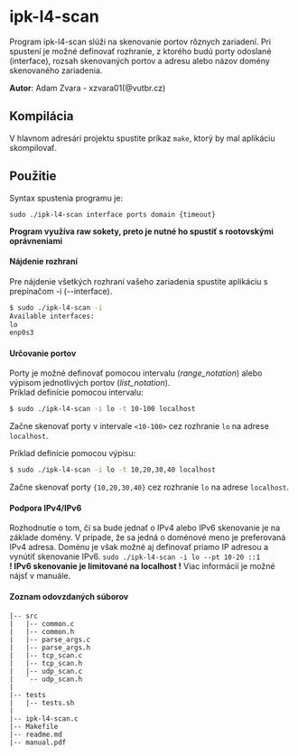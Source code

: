# ipk-l4-scan

Program ipk-l4-scan slúži na skenovanie portov rôznych zariadení. Pri spustení je možné definovať rozhranie, z ktorého budú porty odoslané (interface), rozsah skenovaných portov a adresu alebo názov domény skenovaného zariadenia.

**Autor**: Adam Zvara - xzvara01(@vutbr.cz)

## Kompilácia

V hlavnom adresári projektu spustite príkaz `make`, ktorý by mal aplikáciu skompilovať.

## Použitie
Syntax spustenia programu je:

`sudo ./ipk-l4-scan interface ports domain {timeout}`

**Program využíva raw sokety, preto je nutné ho spustiť s rootovskými oprávneniami**

#### Nájdenie rozhraní
Pre nájdenie všetkých rozhraní vašeho zariadenia spustite aplikáciu s prepínačom -i (--interface).
```bash
$ sudo ./ipk-l4-scan -i
Available interfaces:
lo
enp0s3
```

#### Určovanie portov
Porty je možné definovať pomocou intervalu (*range_notation*) alebo výpisom jednotlivých portov (*list_notation*).<br>
Príklad definície pomocou intervalu:
```bash
$ sudo ./ipk-l4-scan -i lo -t 10-100 localhost
```
Začne skenovať porty v intervale `<10-100>` cez rozhranie `lo` na adrese `localhost`.

Príklad definície pomocou výpisu:
```bash
$ sudo ./ipk-l4-scan -i lo -t 10,20,30,40 localhost
```
Začne skenovať porty `{10,20,30,40}` cez rozhranie `lo` na adrese `localhost`.

#### Podpora IPv4/IPv6
Rozhodnutie o tom, či sa bude jednať o IPv4 alebo IPv6 skenovanie je na základe domény. V prípade, že sa jedná o doménové meno je preferovaná IPv4 adresa. Doménu je však možné aj definovať priamo IP adresou a vynútiť skenovanie IPv6.
`sudo ./ipk-l4-scan -i lo --pt 10-20 ::1`<br>
**! IPv6 skenovanie je limitované na localhost !**
Viac informácií je možné nájsť v manuále.

#### Zoznam odovzdaných súborov
```
|-- src
|   |-- common.c
|   |-- common.h
|   |-- parse_args.c
|   |-- parse_args.h
|   |-- tcp_scan.c
|   |-- tcp_scan.h
|   |-- udp_scan.c
|   `-- udp_scan.h
| 
|-- tests
|   |-- tests.sh
|
|-- ipk-l4-scan.c
|-- Makefile
|-- readme.md
|-- manual.pdf
```
